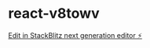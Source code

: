 # react-v8towv

[Edit in StackBlitz next generation editor ⚡️](https://stackblitz.com/~/github.com/aditya-vardhan/react-v8towv)